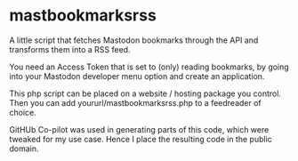 # mastbookmarksrss
A little script that fetches Mastodon bookmarks through the API and transforms them into a RSS feed.

You need an Access Token that is set to (only) reading bookmarks, by going into your Mastodon developer menu option and create an application.

This php script can be placed on a website / hosting package you control. Then you can add yoururl/mastbookmarksrss.php to a feedreader of choice.

GitHUb Co-pilot was used in generating parts of this code, which were tweaked for my use case. Hence I place the resulting code in the public domain.

